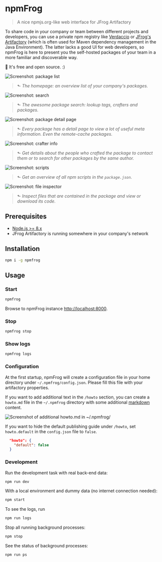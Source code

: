 # npmFrog

> A nice npmjs.org-like web interface for JFrog Artifactory

To share code in your company or team between different projects and developers, you can use a private npm registry like [Verdaccio](https://verdaccio.org/) or [JFrog's Artifactory](https://www.jfrog.com/confluence/display/RTF/Npm+Registry) (which is often used for Maven dependency management in the Java Environment).
The latter lacks a good UI for web developers, so npmFrog is here to present you the self-hosted packages of your team in a more familiar and discoverable way.

👐 It's free and open source. :)

![Screenshot: package list](art/screenshot-list.png "The homepage: an overview list of your company's packages")
> ⬑ *The homepage: an overview list of your company's packages.*

![Screenshot: search](art/screenshot-search.png)
> ⬑ *The awesome package search: lookup tags, crafters and packages.*

![Screenshot: package detail page](art/screenshot-detail.png)
> ⬑ *Every package has a detail page to view a lot of useful meta information. Even the remote-cache packages.*

![Screenshot: crafter info](art/screenshot-crafter.png)
> ⬑ *Get details about the people who crafted the package to contact them or to search for other packages by the same author.*

![Screenshot: scripts](art/screenshot-scripts.png)
> ⬑ *Get an overview of all npm scripts in the `package.json`.*

![Screenshot: file inspector](art/screenshot-files.png)
> ⬑ *Inspect files that are contained in the package and view or download its code.*

## Prerequisites

- [Node.js >= 8.x](https://nodejs.org/en/download/)
- JFrog Artifactory is running somewhere in your company's network

## Installation

```bash
npm i -g npmfrog
```

## Usage

### Start

```bash
npmfrog
```

Browse to npmFrog instance [http://localhost:8000](http://localhost:8000).

### Stop

```bash
npmfrog stop
```

### Show logs

```bash
npmfrog logs
```

### Configuration

At the first startup, npmFrog will create a configuration file in your home directory under `~/.npmfrog/config.json`. Please fill this file with your artifactory properties.

If you want to add additional text in the `/howto` section, you can create a `howto.md` file in the `~/.npmfrog` directory with some additional [markdown](https://www.markdownguide.org/) content.

![Screenshot of additional howto.md in ~/.npmfrog/](art/Screenshot-howto.png)

If you want to hide the default publishing guide under `/howto`, set `howto.default` in the `config.json` file to `false`.

```json
  "howto": {
    "default": false
  }
```

### Development

Run the development task with real back-end data:

```bash
npm run dev
```

With a local environment and dummy data (no internet connection needed):

```bash
npm start
```

To see the logs, run

```bash
npm run logs
```

Stop all running background processes:

```bash
npm stop
```

See the status of background processes:

```bash
npm run ps
```
